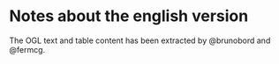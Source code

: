 # Notes about the english version

The OGL text and table content has been extracted by @brunobord and @fermcg.
